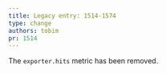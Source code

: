 ```yaml
---
title: Legacy entry: 1514-1574
type: change
authors: tobim
pr: 1514
---
```


The `exporter.hits` metric has been removed.
